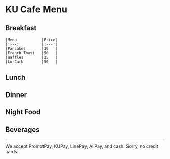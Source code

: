 # KU Cafe Menu


## Breakfast
    |Menu           |Price|
    |:---:          |:---:|
    |Pancakes       |30   |
    |French Toast   |50   |
    |Waffles        |25   | 
    |Lo-Carb        |50   |
## Lunch 


## Dinner


## Night Food


## Beverages



---

We accept PromptPay, KUPay, LinePay, AliPay, and cash. Sorry, no credit cards.
